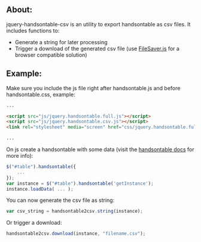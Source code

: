 ## About:

jquery-handsontable-csv is an utility to export handsontable as csv files.
It includes functions to: 

* Generate a string for later processing
* Trigger a download of the generated csv file (use [FileSaver.js](https://github.com/eligrey/FileSaver.js/) for a browser compatible solution)

## Example:

Make sure you include the js file right after handsontable.js and before handsontable.css, example:

``` html
...

<script src="js/jquery.handsontable.full.js"></script>
<script src="js/jquery.handsontable.csv.js"></script>
<link rel="stylesheet" media="screen" href="css/jquery.handsontable.full.css">

...
```

On js create a handsontable with some data (visit the [handsontable docs](https://github.com/warpech/jquery-handsontable/wiki/Options#constructor-options) for more info):

``` javascript
$("#table").handsontable({
    ...
});
var instance = $("#table").handsontable('getInstance');
instance.loadData( ... );
```

You can now generate the csv file as string:

``` javascript
var csv_string = handsontable2csv.string(instance);
```

Or trigger a download:

``` javascript
handsontable2csv.download(instance, "filename.csv");
```
